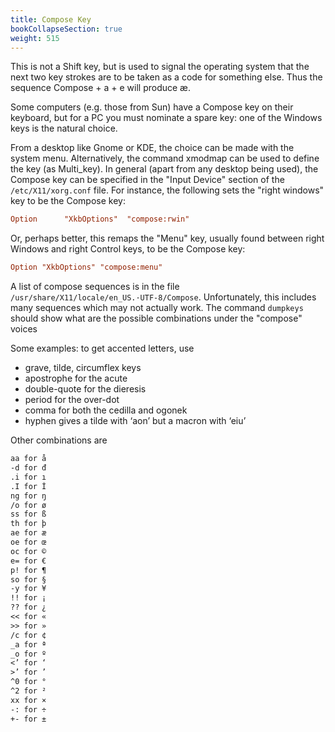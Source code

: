 ```yaml
---
title: Compose Key
bookCollapseSection: true
weight: 515
---
```



This is not a Shift key, but is used to signal the operating system that the next two key strokes are to be taken as a code for something else. Thus the sequence Compose + a + e will produce æ.

Some computers (e.g. those from Sun) have a Compose key on their keyboard, but for a PC you must nominate a spare key: one of the Windows keys is the natural choice.

From a desktop like Gnome or KDE, the choice can be made with the system menu. Alternatively, the command xmodmap can be used to define the key (as Multi\_key). In general (apart from any desktop being used), the Compose key can be specified in the "Input Device" section of the `/etc/X11/xorg.conf` file. For instance, the following sets the "right windows" key to be the Compose key:

```xorg.conf
Option      "XkbOptions"  "compose:rwin"
```

Or, perhaps better, this remaps the "Menu" key, usually found between right Windows and right Control keys, to be the Compose key:

```xorg.conf
Option "XkbOptions" "compose:menu"
```

A list of compose sequences is in the file `/usr/share/X11/locale/en_US.·UTF-8/Compose`. Unfortunately, this includes many sequences which may not actually work.
The command `dumpkeys` should show what are the possible combinations under the "compose" voices

Some examples: to get accented letters, use

* grave, tilde, circumflex keys
* apostrophe for the acute
* double-quote for the dieresis
* period for the over-dot
* comma for both the cedilla and ogonek
* hyphen gives a tilde with ‘aon’ but a macron with ‘eiu’ 

Other combinations are

```txt
aa for å
-d for đ
.i for ı
.I for İ
ng for ŋ
/o for ø
ss for ß
th for þ
ae for æ
oe for œ
oc for ©
e= for €
p! for ¶
so for §
-y for ¥
!! for ¡
?? for ¿
<< for «
>> for »
/c for ¢
_a for ª
_o for º
<’ for ‘
>’ for ’
^0 for °
^2 for ²
xx for ×
-: for ÷
+- for ±
```
